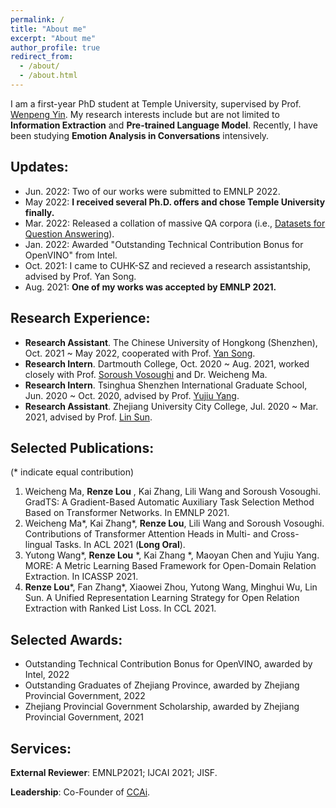 ```yaml
---
permalink: /
title: "About me"
excerpt: "About me"
author_profile: true
redirect_from: 
  - /about/
  - /about.html
---
```


I am a first-year PhD student at Temple University, supervised by Prof. [Wenpeng Yin](https://sites.google.com/site/yinwenpeng1987/). My research interests include but are not limited to **Information Extraction** and **Pre-trained Language Model**. Recently, I have been studying **Emotion Analysis in Conversations** intensively.

## Updates:
- Jun. 2022: Two of our works were submitted to EMNLP 2022.
- May 2022: **I received several Ph.D. offers and chose Temple University finally.**  
- Mar. 2022: Released a collation of massive QA corpora (i.e., [Datasets for Question Answering](https://github.com/RenzeLou/Datasets-for-Question-Answering)). 
- Jan. 2022: Awarded "Outstanding Technical Contribution Bonus for OpenVINO" from Intel.
- Oct. 2021: I came to CUHK-SZ and recieved a research assistantship, advised by Prof. Yan Song.
- Aug. 2021: **One of my works was accepted by EMNLP 2021.**


## Research Experience:
- **Research Assistant**. The Chinese University of Hongkong (Shenzhen), Oct. 2021 ~ May 2022, cooperated with Prof. [Yan Song](https://clksong.github.io/). 
- **Research Intern**. Dartmouth College, Oct. 2020 ~ Aug. 2021, worked closely with Prof. [Soroush Vosoughi](https://www.cs.dartmouth.edu/~soroush/) and Dr. Weicheng Ma.
- **Research Intern**. Tsinghua Shenzhen International Graduate School, Jun. 2020 ~ Oct. 2020, advised by Prof. [Yujiu Yang](https://www.researchgate.net/profile/Yujiu-Yang).
- **Research Assistant**. Zhejiang University City College, Jul. 2020 ~ Mar. 2021, advised by Prof. [Lin Sun](https://scholar.google.com/citations?user=48cqMXkAAAAJ&hl=zh-CN).

## Selected Publications:

(* indicate equal contribution)

1. Weicheng Ma, **Renze Lou** , Kai Zhang, Lili Wang and Soroush Vosoughi. GradTS: A Gradient-Based Automatic Auxiliary Task Selection Method Based on Transformer Networks. In EMNLP 2021.
2. Weicheng Ma\*, Kai Zhang\*, **Renze Lou**, Lili Wang and Soroush Vosoughi. Contributions of Transformer Attention Heads in Multi- and Cross-lingual Tasks. In ACL 2021 (**Long Oral**).
3. Yutong Wang\*, **Renze Lou** \*, Kai Zhang \*, Maoyan Chen and Yujiu Yang. MORE: A Metric Learning Based Framework for Open-Domain Relation Extraction. In ICASSP 2021.
4. **Renze Lou**\*, Fan Zhang\*, Xiaowei Zhou, Yutong Wang, Minghui Wu, Lin Sun. A Unified Representation Learning Strategy for Open Relation Extraction with Ranked List Loss. In CCL 2021.

## Selected Awards:
- Outstanding Technical Contribution Bonus for OpenVINO, awarded by Intel, 2022
- Outstanding Graduates of Zhejiang Province, awarded by Zhejiang Provincial Government, 2022
- Zhejiang Provincial Government Scholarship, awarded by Zhejiang Provincial Government, 2021
  
## Services:

**External Reviewer**: EMNLP2021; IJCAI 2021; JISF.

**Leadership**: Co-Founder of [CCAi](https://github.com/ZUCC-AI).


<script type='text/javascript' id='clustrmaps' src='//cdn.clustrmaps.com/map_v2.js?cl=efe2e2&w=250&t=tt&d=dc26DYNe0X1PgCNiVzcfGP8oPNLgTbiwGE77MJThVnw&cmn=c4200c&cmo=c297dd&co=3899dd'></script>
